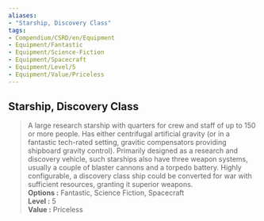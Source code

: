 ```yaml
---
aliases:
- "Starship, Discovery Class"
tags:
- Compendium/CSRD/en/Equipment
- Equipment/Fantastic
- Equipment/Science-Fiction
- Equipment/Spacecraft
- Equipment/Level/5
- Equipment/Value/Priceless
---
```


  
## Starship, Discovery Class  
  
>A large research starship with quarters for crew and staff of up to 150 or more people. Has either centrifugal artificial gravity (or in a fantastic tech-rated setting, gravitic compensators providing shipboard gravity control). Primarily designed as a research and discovery vehicle, such starships also have three weapon systems, usually a couple of blaster cannons and a torpedo battery. Highly configurable, a discovery class ship could be converted for war with sufficient resources, granting it superior weapons.  
> **Options :** Fantastic, Science Fiction, Spacecraft  
> **Level :** 5  
> **Value :** Priceless